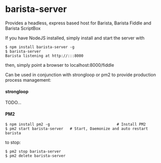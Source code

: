 ﻿# barista-server

Provides a headless, express based host for Barista, Barista Fiddle and Barista ScriptBox

If you have NodeJS installed, simply install and start the server with

```
$ npm install barista-server -g
$ barista-server
Barista listening at http://:::8000
```

then, simply point a browser to localhost:8000/fiddle

Can be used in conjunction with strongloop or pm2 to provide production process management:

#### strongloop

TODO...

#### PM2
```
$ npm install pm2 -g					          # Install PM2
$ pm2 start barista-server   # Start, Daemonize and auto restart barista
```

to stop:
```
$ pm2 stop barista-server
$ pm2 delete barista-server
```
